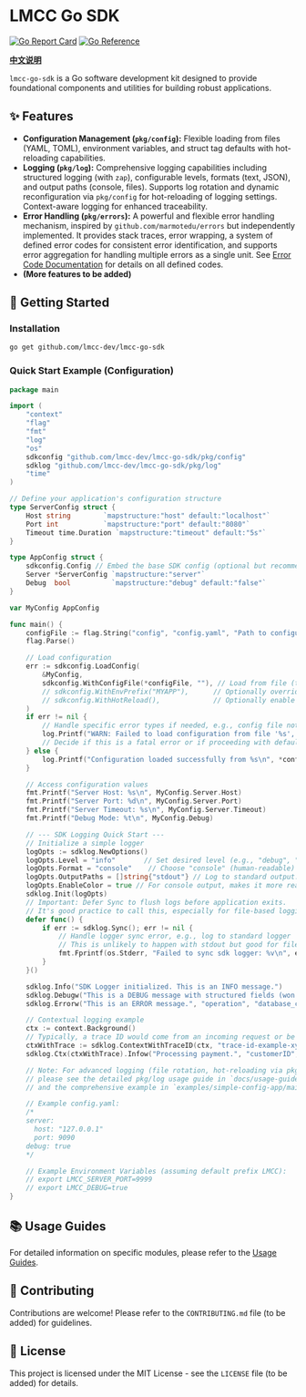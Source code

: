 # LMCC Go SDK

[![Go Report Card](https://goreportcard.com/badge/github.com/lmcc-dev/lmcc-go-sdk)](https://goreportcard.com/report/github.com/lmcc-dev/lmcc-go-sdk)
[![Go Reference](https://pkg.go.dev/badge/github.com/lmcc-dev/lmcc-go-sdk.svg)](https://pkg.go.dev/github.com/lmcc-dev/lmcc-go-sdk)
<!-- Add other badges like build status, coverage later -->

[**中文说明**](./README_zh.md)

`lmcc-go-sdk` is a Go software development kit designed to provide foundational components and utilities for building robust applications.

## ✨ Features

*   **Configuration Management (`pkg/config`):** Flexible loading from files (YAML, TOML), environment variables, and struct tag defaults with hot-reloading capabilities.
*   **Logging (`pkg/log`):** Comprehensive logging capabilities including structured logging (with `zap`), configurable levels, formats (text, JSON), and output paths (console, files). Supports log rotation and dynamic reconfiguration via `pkg/config` for hot-reloading of logging settings. Context-aware logging for enhanced traceability.
*   **Error Handling (`pkg/errors`):** A powerful and flexible error handling mechanism, inspired by `github.com/marmotedu/errors` but independently implemented. It provides stack traces, error wrapping, a system of defined error codes for consistent error identification, and supports error aggregation for handling multiple errors as a single unit. See [Error Code Documentation](./docs/errors/codes.md) for details on all defined codes. 
*   **(More features to be added)**

## 🚀 Getting Started

### Installation

```bash
go get github.com/lmcc-dev/lmcc-go-sdk
```

### Quick Start Example (Configuration)

```go
package main

import (
	"context"
	"flag"
	"fmt"
	"log"
	"os"
	sdkconfig "github.com/lmcc-dev/lmcc-go-sdk/pkg/config"
	sdklog "github.com/lmcc-dev/lmcc-go-sdk/pkg/log"
	"time"
)

// Define your application's configuration structure
type ServerConfig struct {
	Host string        `mapstructure:"host" default:"localhost"`
	Port int           `mapstructure:"port" default:"8080"`
	Timeout time.Duration `mapstructure:"timeout" default:"5s"`
}

type AppConfig struct {
	sdkconfig.Config // Embed the base SDK config (optional but recommended)
	Server *ServerConfig `mapstructure:"server"`
	Debug  bool          `mapstructure:"debug" default:"false"`
}

var MyConfig AppConfig

func main() {
	configFile := flag.String("config", "config.yaml", "Path to configuration file (e.g., config.yaml)")
	flag.Parse()

	// Load configuration
	err := sdkconfig.LoadConfig(
		&MyConfig,
		sdkconfig.WithConfigFile(*configFile, ""), // Load from file (type inferred)
		// sdkconfig.WithEnvPrefix("MYAPP"),      // Optionally override default env prefix "LMCC"
		// sdkconfig.WithHotReload(),             // Optionally enable hot reload
	)
	if err != nil {
		// Handle specific error types if needed, e.g., config file not found
		log.Printf("WARN: Failed to load configuration from file '%s', using defaults and env vars: %v\n", *configFile, err)
		// Decide if this is a fatal error or if proceeding with defaults is acceptable
	} else {
		log.Printf("Configuration loaded successfully from %s\n", *configFile)
	}

	// Access configuration values
	fmt.Printf("Server Host: %s\n", MyConfig.Server.Host)
	fmt.Printf("Server Port: %d\n", MyConfig.Server.Port)
	fmt.Printf("Server Timeout: %s\n", MyConfig.Server.Timeout)
	fmt.Printf("Debug Mode: %t\n", MyConfig.Debug)

	// --- SDK Logging Quick Start ---
	// Initialize a simple logger
	logOpts := sdklog.NewOptions()
	logOpts.Level = "info"       // Set desired level (e.g., "debug", "info", "warn")
	logOpts.Format = "console"    // Choose "console" (human-readable) or "json"
	logOpts.OutputPaths = []string{"stdout"} // Log to standard output. Can also be a file path e.g., ["./app.log"]
	logOpts.EnableColor = true // For console output, makes it more readable
	sdklog.Init(logOpts)
	// Important: Defer Sync to flush logs before application exits.
	// It's good practice to call this, especially for file-based logging.
	defer func() {
		if err := sdklog.Sync(); err != nil {
			// Handle logger sync error, e.g., log to standard logger
			// This is unlikely to happen with stdout but good for file logs.
			fmt.Fprintf(os.Stderr, "Failed to sync sdk logger: %v\n", err)
		}
	}()

	sdklog.Info("SDK Logger initialized. This is an INFO message.")
	sdklog.Debugw("This is a DEBUG message with structured fields (won't be visible if level is 'info').", "userID", "user123", "action", "attempt_debug")
	sdklog.Errorw("This is an ERROR message.", "operation", "database_connection", "attempt", 3, "success", false)

	// Contextual logging example
	ctx := context.Background()
	// Typically, a trace ID would come from an incoming request or be generated.
	ctxWithTrace := sdklog.ContextWithTraceID(ctx, "trace-id-example-xyz789") 
	sdklog.Ctx(ctxWithTrace).Infow("Processing payment.", "customerID", "cust999", "amount", 100.50)

	// Note: For advanced logging (file rotation, hot-reloading via pkg/config),
	// please see the detailed pkg/log usage guide in `docs/usage-guides/log/log_usage_en.md`
	// and the comprehensive example in `examples/simple-config-app/main.go`.

	// Example config.yaml:
	/*
	server:
	  host: "127.0.0.1"
	  port: 9090
	debug: true
	*/

	// Example Environment Variables (assuming default prefix LMCC):
	// export LMCC_SERVER_PORT=9999
	// export LMCC_DEBUG=true
}

```

## 📚 Usage Guides

For detailed information on specific modules, please refer to the [Usage Guides](./docs/usage-guides/index_en.md).

## 🤝 Contributing

Contributions are welcome! Please refer to the `CONTRIBUTING.md` file (to be added) for guidelines.

## 📄 License

This project is licensed under the MIT License - see the `LICENSE` file (to be added) for details. 